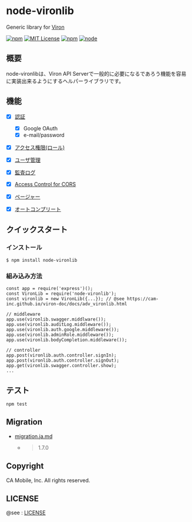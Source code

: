 # node-vironlib
Generic library for [Viron](https://github.com/cam-inc/viron/)

[![npm](https://nodei.co/npm/node-vironlib.png)](https://nodei.co/npm/node-vironlib/)
[![MIT License](http://img.shields.io/badge/license-MIT-blue.svg?style=flat)](LICENSE)
[![npm](https://img.shields.io/npm/dt/node-vironlib.svg)](README.md)
[![node](https://img.shields.io/node/v/node-vironlib.svg)](README.md)

## 概要

node-vironlibは、Viron API Serverで一般的に必要になるであろう機能を容易に実装出来るようにするヘルパーライブラリです。

## 機能

- [x] [認証](auth)
  - [x] Google OAuth
  - [x] e-mail/password
- [x] [アクセス権限(ロール)](admin_role)
- [x] [ユーザ管理](admin_user)
- [x] [監査ログ](audit_log)
- [x] [Access Control for CORS](acl)
- [x] [ページャー](pager)
- [x] [オートコンプリート](autocomplete)


## クイックスタート

### インストール
```
$ npm install node-vironlib
```

### 組み込み方法

```
const app = require('express')();
const VironLib = require('node-vironlib');
const vironlib = new VironLib({...}); // @see https://cam-inc.github.io/viron-doc/docs/adv_vironlib.html

// middleware
app.use(vironlib.swagger.middlware());
app.use(vironlib.auditLog.middleware());
app.use(vironlib.auth.google.middleware());
app.use(vironlib.adminRole.middleware());
app.use(vironlib.bodyCompletion.middleware());

// controller
app.post(vironlib.auth.controller.signIn);
app.post(vironlib.auth.controller.signOut);
app.get(vironlib.swagger.controller.show);
...
```

## テスト
```
npm test
```

## Migration

- [migration.ja.md](migration.ja.md)
  - > 1.7.0

## Copyright

CA Mobile, Inc. All rights reserved.

## LICENSE

@see : [LICENSE](LICENSE)

